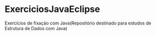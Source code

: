 # ExerciciosJavaEclipse
Exercícios de fixação com Java(Repositório destinado para estudos de Estrutura de Dados com Java)
